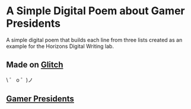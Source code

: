 # A Simple Digital Poem about Gamer Presidents

A simple digital poem that builds each line from three lists created as an example for the Horizons Digital Writing lab.

## Made on [Glitch](https://glitch.com/)

\ ゜ o ゜)ノ

## [Gamer Presidents](https://imaginary-ossified-alamosaurus.glitch.me/)